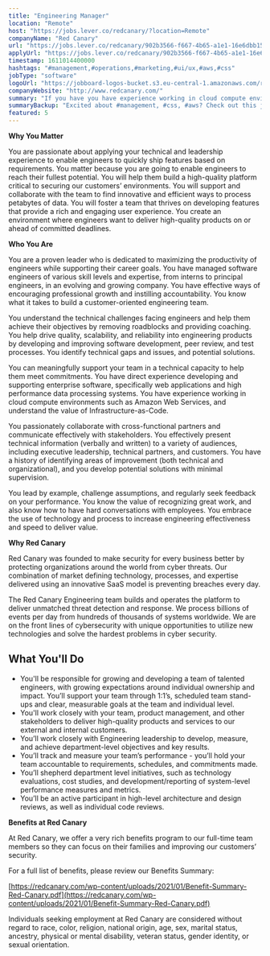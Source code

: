 ```yaml
---
title: "Engineering Manager"
location: "Remote"
host: "https://jobs.lever.co/redcanary/?location=Remote"
companyName: "Red Canary"
url: "https://jobs.lever.co/redcanary/902b3566-f667-4b65-a1e1-16e6dbb151f5"
applyUrl: "https://jobs.lever.co/redcanary/902b3566-f667-4b65-a1e1-16e6dbb151f5/apply"
timestamp: 1611014400000
hashtags: "#management,#operations,#marketing,#ui/ux,#aws,#css"
jobType: "software"
logoUrl: "https://jobboard-logos-bucket.s3.eu-central-1.amazonaws.com/red-canary"
companyWebsite: "http://www.redcanary.com/"
summary: "If you have you have experience working in cloud compute environments such as Amazon Web Services, and understand the value of Infrastructure, Red Canary has a job opening for an engineering manager"
summaryBackup: "Excited about #management, #css, #aws? Check out this job post!"
featured: 5
---
```


**Why You Matter**

You are passionate about applying your technical and leadership experience to enable engineers to quickly ship features based on requirements. You matter because you are going to enable engineers to reach their fullest potential. You will help them build a high-quality platform critical to securing our customers’ environments. You will support and collaborate with the team to find innovative and efficient ways to process petabytes of data. You will foster a team that thrives on developing features that provide a rich and engaging user experience. You create an environment where engineers want to deliver high-quality products on or ahead of committed deadlines.

**Who You Are**

You are a proven leader who is dedicated to maximizing the productivity of engineers while supporting their career goals. You have managed software engineers of various skill levels and expertise, from interns to principal engineers, in an evolving and growing company. You have effective ways of encouraging professional growth and instilling accountability. You know what it takes to build a customer-oriented engineering team.

You understand the technical challenges facing engineers and help them achieve their objectives by removing roadblocks and providing coaching. You help drive quality, scalability, and reliability into engineering products by developing and improving software development, peer review, and test processes. You identify technical gaps and issues, and potential solutions.

You can meaningfully support your team in a technical capacity to help them meet commitments. You have direct experience developing and supporting enterprise software, specifically web applications and high performance data processing systems. You have experience working in cloud compute environments such as Amazon Web Services, and understand the value of Infrastructure-as-Code.

You passionately collaborate with cross-functional partners and communicate effectively with stakeholders. You effectively present technical information (verbally and written) to a variety of audiences, including executive leadership, technical partners, and customers. You have a history of identifying areas of improvement (both technical and organizational), and you develop potential solutions with minimal supervision.

You lead by example, challenge assumptions, and regularly seek feedback on your performance. You know the value of recognizing great work, and also know how to have hard conversations with employees. You embrace the use of technology and process to increase engineering effectiveness and speed to deliver value.

**Why Red Canary**

Red Canary was founded to make security for every business better by protecting organizations around the world from cyber threats. Our combination of market defining technology, processes, and expertise delivered using an innovative SaaS model is preventing breaches every day.

The Red Canary Engineering team builds and operates the platform to deliver unmatched threat detection and response. We process billions of events per day from hundreds of thousands of systems worldwide. We are on the front lines of cybersecurity with unique opportunities to utilize new technologies and solve the hardest problems in cyber security.

## What You'll Do

*   You'll be responsible for growing and developing a team of talented engineers, with growing expectations around individual ownership and impact. You’ll support your team through 1:1’s, scheduled team stand-ups and clear, measurable goals at the team and individual level.
*   You'll work closely with your team, product management, and other stakeholders to deliver high-quality products and services to our external and internal customers.
*   You’ll work closely with Engineering leadership to develop, measure, and achieve department-level objectives and key results.
*   You’ll track and measure your team’s performance - you’ll hold your team accountable to requirements, schedules, and commitments made.
*   You’ll shepherd department level initiatives, such as technology evaluations, cost studies, and development/reporting of system-level performance measures and metrics.
*   You’ll be an active participant in high-level architecture and design reviews, as well as individual code reviews.

**Benefits at Red Canary**

At Red Canary, we offer a very rich benefits program to our full-time team members so they can focus on their families and improving our customers’ security. 

For a full list of benefits, please review our Benefits Summary:

[https://redcanary.com/wp-content/uploads/2021/01/Benefit-Summary-Red-Canary.pdf](https://redcanary.com/wp-content/uploads/2021/01/Benefit-Summary-Red-Canary.pdf)

Individuals seeking employment at Red Canary are considered without regard to race, color, religion, national origin, age, sex, marital status, ancestry, physical or mental disability, veteran status, gender identity, or sexual orientation.
